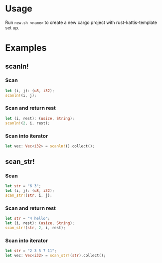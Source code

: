 # Usage
Run `new.sh <name>` to create a new cargo project with rust-kattis-template set up.
# Examples
## scanln!
### Scan
```rust
let (i, j): (u8, i32);
scanln!(i, j);
```
### Scan and return rest
```rust
let (i, rest): (usize, String);
scanln!(2, i, rest);
```
### Scan into iterator
```rust
let vec: Vec<i32> = scanln!().collect();
```
## scan_str!
### Scan
```rust
let str = "6 3";
let (i, j): (u8, i32);
scan_str!(str, i, j);
```
### Scan and return rest
```rust
let str = "4 hello";
let (i, rest): (usize, String);
scan_str!(str, 2, i, rest);
```
### Scan into iterator
```rust
let str = "2 3 5 7 11";
let vec: Vec<i32> = scan_str!(str).collect();
```